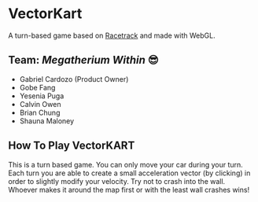 # VectorKart

A turn-based game based on [Racetrack](https://en.wikipedia.org/wiki/Racetrack_(game)) and made with WebGL.

## Team: *Megatherium Within* 😎

- Gabriel Cardozo (Product Owner)
- Gobe Fang
- Yesenia Puga
- Calvin Owen
- Brian Chung
- Shauna Maloney

## How To Play VectorKART
This is a turn based game. You can only move your car during your turn. Each turn you are able to create a small acceleration vector (by clicking) in order to slightly modify your velocity. Try not to crash into the wall. Whoever makes it around the map first or with the least wall crashes wins!